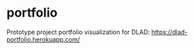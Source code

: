 # portfolio
Prototype project portfolio visualization for DLAD:
https://dlad-portfolio.herokuapp.com/

